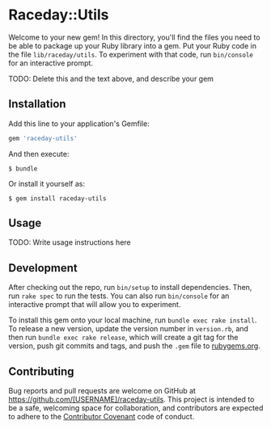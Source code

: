 # Raceday::Utils

Welcome to your new gem! In this directory, you'll find the files you need to be able to package up your Ruby library into a gem. Put your Ruby code in the file `lib/raceday/utils`. To experiment with that code, run `bin/console` for an interactive prompt.

TODO: Delete this and the text above, and describe your gem

## Installation

Add this line to your application's Gemfile:

```ruby
gem 'raceday-utils'
```

And then execute:

    $ bundle

Or install it yourself as:

    $ gem install raceday-utils

## Usage

TODO: Write usage instructions here

## Development

After checking out the repo, run `bin/setup` to install dependencies. Then, run `rake spec` to run the tests. You can also run `bin/console` for an interactive prompt that will allow you to experiment.

To install this gem onto your local machine, run `bundle exec rake install`. To release a new version, update the version number in `version.rb`, and then run `bundle exec rake release`, which will create a git tag for the version, push git commits and tags, and push the `.gem` file to [rubygems.org](https://rubygems.org).

## Contributing

Bug reports and pull requests are welcome on GitHub at https://github.com/[USERNAME]/raceday-utils. This project is intended to be a safe, welcoming space for collaboration, and contributors are expected to adhere to the [Contributor Covenant](contributor-covenant.org) code of conduct.

